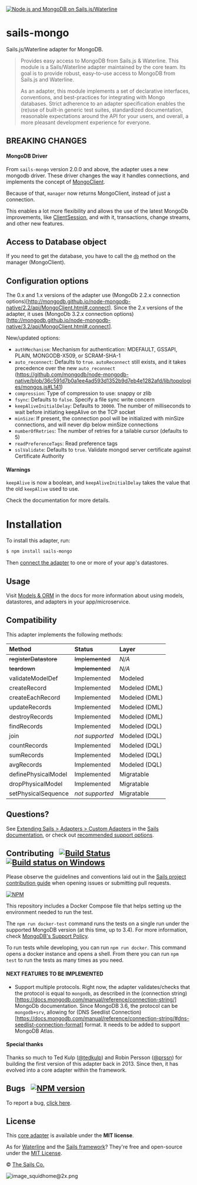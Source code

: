 [![Node.js and MongoDB on Sails.js/Waterline](https://camo.githubusercontent.com/9e49073459ed4e0e2687b80eaf515d87b0da4a6b/687474703a2f2f62616c64657264617368792e6769746875622e696f2f7361696c732f696d616765732f6c6f676f2e706e67)](http://sailsjs.com)

# sails-mongo

Sails.js/Waterline adapter for MongoDB.

> Provides easy access to MongoDB from Sails.js & Waterline.
> This module is a Sails/Waterline adapter maintained by the core team.  Its goal is to provide robust, easy-to-use access to MongoDB from Sails.js and Waterline.
>
> As an adapter, this module implements a set of declarative interfaces, conventions, and best-practices for integrating with Mongo databases.
> Strict adherence to an adapter specification enables the (re)use of built-in generic test suites, standardized documentation, reasonable expectations around the API for your users, and overall, a more pleasant development experience for everyone.

## BREAKING CHANGES

#### MongoDB Driver
From `sails-mongo` version 2.0.0 and above, the adapter uses a new mongodb driver. These driver changes the way it handles connections,
and implements the concept of [MongoClient](http://mongodb.github.io/node-mongodb-native/3.2/api/MongoClient.html).

Because of that, `manager` now returns MongoClient, instead of just a connection.

This enables a lot more flexibility and allows the use of the latest MongoDb improvements, like [ClientSession](http://mongodb.github.io/node-mongodb-native/3.2/api/ClientSession.html),
and with it, transactions, change streams, and other new features.

## Access to Database object
If you need to get the database, you have to call the [`db`](http://mongodb.github.io/node-mongodb-native/3.2/api/MongoClient.html#db) method on the manager (MongoClient).

## Configuration options
The 0.x and 1.x versions of the adapter use (MongoDb 2.2.x connection options)[http://mongodb.github.io/node-mongodb-native/2.2/api/MongoClient.html#.connect].
Since the 2.x versions of the adapter, it uses (MongoDb 3.2.x connection options)[http://mongodb.github.io/node-mongodb-native/3.2/api/MongoClient.html#.connect].

New/updated options:
 - `authMechanism`: Mechanism for authentication: MDEFAULT, GSSAPI, PLAIN, MONGODB-X509, or SCRAM-SHA-1
 - `auto_reconnect`: Defaults to `true`. `autoReconnect` still exists, and it takes precedence over the new `auto_reconnect` (https://github.com/mongodb/node-mongodb-native/blob/36c591d7b0a1ee4ad593d1352b9d7eb4e1282afd/lib/topologies/mongos.js#L141)
 - `compression`: Type of compression to use: snappy or zlib
 - `fsync`: Defaults to `false`. Specify a file sync write concern
 - `keepAliveInitialDelay`: Defaults to `30000`. The number of milliseconds to wait before initiating keepAlive on the TCP socket
 - `minSize`: If present, the connection pool will be initialized with minSize connections, and will never dip below minSize connections
 - `numberOfRetries`: The number of retries for a tailable cursor (defaults to 5)
 - `readPreferenceTags`: Read preference tags
 - `sslValidate`: Defaults to `true`. Validate mongod server certificate against Certificate Authority

#### Warnings

`keepAlive` is now a boolean, and `keepAliveInitialDelay` takes the value that the old `keepAlive` used to use.

Check the documentation for more details.

# Installation

To install this adapter, run:

```bash
$ npm install sails-mongo
```

Then [connect the adapter](http://sailsjs.com/documentation/reference/configuration/sails-config-datastores) to one or more of your app's datastores.

## Usage

Visit [Models & ORM](http://sailsjs.com/docs/concepts/models-and-orm) in the docs for more information about using models, datastores, and adapters in your app/microservice.


## Compatibility

This adapter implements the following methods:

| Method               | Status            | Layer         |
|:---------------------|:------------------|:--------------|
| ~~registerDatastore~~| ~~Implemented~~   | _N/A_         |
| ~~teardown~~         | ~~Implemented~~   | _N/A_         |
| validateModelDef     | Implemented       | Modeled       |
| createRecord         | Implemented       | Modeled (DML) |
| createEachRecord     | Implemented       | Modeled (DML) |
| updateRecords        | Implemented       | Modeled (DML) |
| destroyRecords       | Implemented       | Modeled (DML) |
| findRecords          | Implemented       | Modeled (DQL) |
| join                 | _not supported_   | Modeled (DQL) |
| countRecords         | Implemented       | Modeled (DQL) |
| sumRecords           | Implemented       | Modeled (DQL) |
| avgRecords           | Implemented       | Modeled (DQL) |
| definePhysicalModel  | Implemented       | Migratable    |
| dropPhysicalModel    | Implemented       | Migratable    |
| setPhysicalSequence  | _not supported_   | Migratable    |


## Questions?

See [Extending Sails > Adapters > Custom Adapters](http://sailsjs.com/documentation/concepts/extending-sails/adapters/custom-adapters) in the [Sails documentation](http://sailsjs.com/documentation), or check out [recommended support options](http://sailsjs.com/support).


## Contributing &nbsp; [![Build Status](https://travis-ci.org/balderdashy/sails-mongo.svg?branch=master)](https://travis-ci.org/balderdashy/sails-mongo) &nbsp; [![Build status on Windows](https://ci.appveyor.com/api/projects/status/u0i1o62tsw6ymbjd/branch/master?svg=true)](https://ci.appveyor.com/project/mikermcneil/sails-mongo/branch/master)

Please observe the guidelines and conventions laid out in the [Sails project contribution guide](http://sailsjs.com/documentation/contributing) when opening issues or submitting pull requests.

[![NPM](https://nodei.co/npm/sails-mongo.png?downloads=true)](http://npmjs.com/package/sails-mongo)


This repository includes a Docker Compose file that helps setting up the environment needed to run the test.

The `npm run docker-test` command runs the tests on a single run under the supported MongoDB version
(at this time, up to 3.4).
For more information, check [MongoDB's Support Policy](https://www.mongodb.com/support-policy).

To run tests while developing, you can run `npm run docker`. This command opens a docker instance and opens a shell.
From there you can run `npm test` to run the tests as many times as you need.


#### NEXT FEATURES TO BE IMPLEMENTED
- Support multiple protocols. Right now, the adapter validates/checks that the protocol is equal to `mongodb`, as described in the (connection string)[https://docs.mongodb.com/manual/reference/connection-string/] MongoDb documentation.
  Since MongoDB 3.6, the protocol can be `mongodb+srv`, allowing for (DNS Seedlist Connection)[https://docs.mongodb.com/manual/reference/connection-string/#dns-seedlist-connection-format] format.
  It needs to be added to support MongoDB Atlas.


#### Special thanks

Thanks so much to Ted Kulp ([@tedkulp](https://twitter.com/tedkulp)) and Robin Persson ([@prssn](https://twitter.com/prssn)) for building the first version of this adapter back in 2013.  Since then, it has evolved into a core adapter within the framework.


## Bugs &nbsp; [![NPM version](https://badge.fury.io/js/sails-mongo.svg)](http://npmjs.com/package/sails-mongo)

To report a bug, [click here](http://sailsjs.com/bugs).



## License

This [core adapter](http://sailsjs.com/documentation/concepts/extending-sails/adapters/available-adapters) is available under the **MIT license**.

As for [Waterline](http://waterlinejs.org) and the [Sails framework](http://sailsjs.com)?  They're free and open-source under the [MIT License](http://sailsjs.com/license).

&copy; [The Sails Co.](http://sailsjs.com/about)

![image_squidhome@2x.png](http://i.imgur.com/RIvu9.png)
